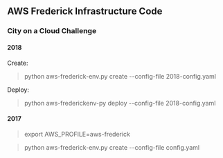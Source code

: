 ## AWS Frederick Infrastructure Code
### City on a Cloud Challenge

#### 2018

Create:

> python aws-frederick-env.py create --config-file 2018-config.yaml

Deploy:

> python aws-frederickenv-py deploy --config-file 2018-config.yaml

#### 2017
> export AWS_PROFILE=aws-frederick

> python aws-frederick-env.py create --config-file config.yaml
